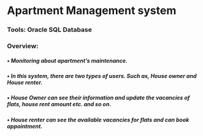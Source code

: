 # Apartment Management system

### Tools: Oracle SQL Database

### Overview:

##### •	Monitoring about apartment’s maintenance.
##### •	In this system, there are two types of users. Such as, House owner and House renter.
##### •	House Owner can see their information and update the vacancies of flats, house rent amount etc. and so on.
##### •	House renter can see the available vacancies for flats and can book appointment.

